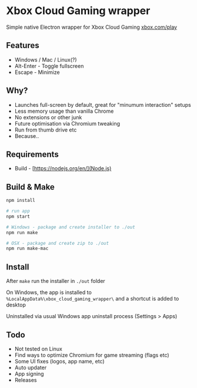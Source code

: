 # Xbox Cloud Gaming wrapper

Simple native Electron wrapper for Xbox Cloud Gaming [xbox.com/play](xbox.com/play)

## Features

* Windows / Mac / Linux(?)
* Alt-Enter - Toggle fullscreen
* Escape - Minimize

## Why?

* Launches full-screen by default, great for "minumum interaction" setups
* Less memory usage than vanilla Chrome
* No extensions or other junk
* Future optimisation via Chromium tweaking
* Run from thumb drive etc
* Because..

## Requirements

* Build - [https://nodejs.org/en/](Node.js)

## Build & Make

```sh
npm install

# run app
npm start

# Windows - package and create installer to ./out
npm run make

# OSX - package and create zip to ./out
npm run make-mac
```

## Install

After ``make`` run the installer in ``./out`` folder

On Windows, the app is installed to ``%LocalAppData%\xbox_cloud_gaming_wrapper\`` and a shortcut is added to desktop

Uninstalled via usual Windows app uninstall process (Settings > Apps)

## Todo

* Not tested on Linux
* Find ways to optimize Chromium for game streaming (flags etc)
* Some UI fixes (logos, app name, etc)
* Auto updater
* App signing
* Releases
